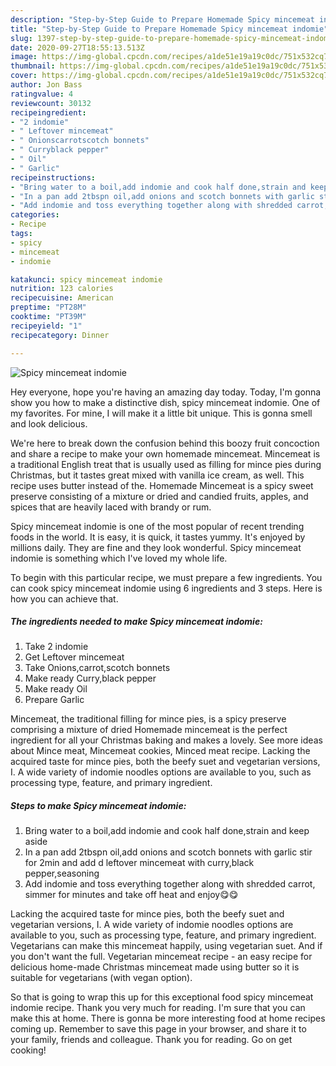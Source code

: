 ```yaml
---
description: "Step-by-Step Guide to Prepare Homemade Spicy mincemeat indomie"
title: "Step-by-Step Guide to Prepare Homemade Spicy mincemeat indomie"
slug: 1397-step-by-step-guide-to-prepare-homemade-spicy-mincemeat-indomie
date: 2020-09-27T18:55:13.513Z
image: https://img-global.cpcdn.com/recipes/a1de51e19a19c0dc/751x532cq70/spicy-mincemeat-indomie-recipe-main-photo.jpg
thumbnail: https://img-global.cpcdn.com/recipes/a1de51e19a19c0dc/751x532cq70/spicy-mincemeat-indomie-recipe-main-photo.jpg
cover: https://img-global.cpcdn.com/recipes/a1de51e19a19c0dc/751x532cq70/spicy-mincemeat-indomie-recipe-main-photo.jpg
author: Jon Bass
ratingvalue: 4
reviewcount: 30132
recipeingredient:
- "2 indomie"
- " Leftover mincemeat"
- " Onionscarrotscotch bonnets"
- " Curryblack pepper"
- " Oil"
- " Garlic"
recipeinstructions:
- "Bring water to a boil,add indomie and cook half done,strain and keep aside"
- "In a pan add 2tbspn oil,add onions and scotch bonnets with garlic stir for 2min and add d leftover mincemeat with curry,black pepper,seasoning"
- "Add indomie and toss everything together along with shredded carrot, simmer for minutes and take off heat and enjoy😋😋"
categories:
- Recipe
tags:
- spicy
- mincemeat
- indomie

katakunci: spicy mincemeat indomie 
nutrition: 123 calories
recipecuisine: American
preptime: "PT28M"
cooktime: "PT39M"
recipeyield: "1"
recipecategory: Dinner

---
```



![Spicy mincemeat indomie](https://img-global.cpcdn.com/recipes/a1de51e19a19c0dc/751x532cq70/spicy-mincemeat-indomie-recipe-main-photo.jpg)

Hey everyone, hope you're having an amazing day today. Today, I'm gonna show you how to make a distinctive dish, spicy mincemeat indomie. One of my favorites. For mine, I will make it a little bit unique. This is gonna smell and look delicious.

We&#39;re here to break down the confusion behind this boozy fruit concoction and share a recipe to make your own homemade mincemeat. Mincemeat is a traditional English treat that is usually used as filling for mince pies during Christmas, but it tastes great mixed with vanilla ice cream, as well. This recipe uses butter instead of the. Homemade Mincemeat is a spicy sweet preserve consisting of a mixture or dried and candied fruits, apples, and spices that are heavily laced with brandy or rum.

Spicy mincemeat indomie is one of the most popular of recent trending foods in the world. It is easy, it is quick, it tastes yummy. It's enjoyed by millions daily. They are fine and they look wonderful. Spicy mincemeat indomie is something which I've loved my whole life.


To begin with this particular recipe, we must prepare a few ingredients. You can cook spicy mincemeat indomie using 6 ingredients and 3 steps. Here is how you can achieve that.

<!--inarticleads1-->

##### The ingredients needed to make Spicy mincemeat indomie:

1. Take 2 indomie
1. Get  Leftover mincemeat
1. Take  Onions,carrot,scotch bonnets
1. Make ready  Curry,black pepper
1. Make ready  Oil
1. Prepare  Garlic


Mincemeat, the traditional filling for mince pies, is a spicy preserve comprising a mixture of dried Homemade mincemeat is the perfect ingredient for all your Christmas baking and makes a lovely. See more ideas about Mince meat, Mincemeat cookies, Minced meat recipe. Lacking the acquired taste for mince pies, both the beefy suet and vegetarian versions, I. A wide variety of indomie noodles options are available to you, such as processing type, feature, and primary ingredient. 

<!--inarticleads2-->

##### Steps to make Spicy mincemeat indomie:

1. Bring water to a boil,add indomie and cook half done,strain and keep aside
1. In a pan add 2tbspn oil,add onions and scotch bonnets with garlic stir for 2min and add d leftover mincemeat with curry,black pepper,seasoning
1. Add indomie and toss everything together along with shredded carrot, simmer for minutes and take off heat and enjoy😋😋


Lacking the acquired taste for mince pies, both the beefy suet and vegetarian versions, I. A wide variety of indomie noodles options are available to you, such as processing type, feature, and primary ingredient. Vegetarians can make this mincemeat happily, using vegetarian suet. And if you don&#39;t want the full. Vegetarian mincemeat recipe - an easy recipe for delicious home-made Christmas mincemeat made using butter so it is suitable for vegetarians (with vegan option). 

So that is going to wrap this up for this exceptional food spicy mincemeat indomie recipe. Thank you very much for reading. I'm sure that you can make this at home. There is gonna be more interesting food at home recipes coming up. Remember to save this page in your browser, and share it to your family, friends and colleague. Thank you for reading. Go on get cooking!
